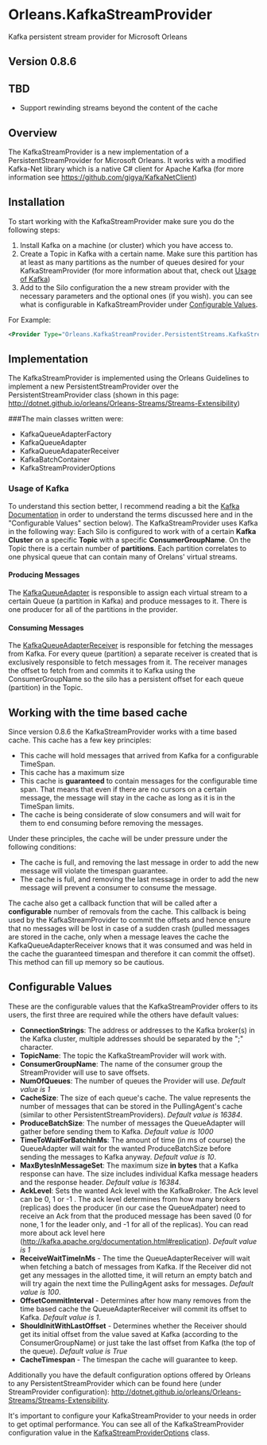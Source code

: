 # Orleans.KafkaStreamProvider
Kafka persistent stream provider for Microsoft Orleans

## Version 0.8.6

## TBD
- Support rewinding streams beyond the content of the cache

## Overview
The KafkaStreamProvider is a new implementation of a PersistentStreamProvider for Microsoft Orleans. 
It works with a modified Kafka-Net library which is a native C# client for Apache Kafka (for more information see https://github.com/gigya/KafkaNetClient)

## Installation
To start working with the KafkaStreamProvider make sure you do the following steps:

1. Install Kafka on a machine (or cluster) which you have access to.
2. Create a Topic in Kafka with a certain name. Make sure this partition has at least as many partitions as the number of queues desired for your KafkaStreamProvider (for more information about that, check out [Usage of Kafka](#usageOfKafka))
3. Add to the Silo configuration the a new stream provider with the necessary parameters and the optional ones (if you wish). you can see what is configurable in KafkaStreamProvider under [Configurable Values](#configurableValues).

For Example:

```xml
<Provider Type="Orleans.KafkaStreamProvider.PersistentStreams.KafkaStreamProvider" Name="KafkaProvider" ConsumerGroupName="siloConsumerGroup" ConnectionStrings="http://192.168.1.1:9092" TopicName="TopicForSilo" NumQueues="4"/>
```

## Implementation
The KafkaStreamProvider is implemented using the Orleans Guidelines to implement a new PersistentStreamProvider over the PersistentStreamProvider class (shown in this page: http://dotnet.github.io/orleans/Orleans-Streams/Streams-Extensibility)

###The main classes written were:
- KafkaQueueAdapterFactory
- KafkaQueueAdapter
- KafkaQueueAdapaterReceiver
- KafkaBatchContainer
- KafkaStreamProviderOptions

### <a name="usageOfKafka"></a>Usage of Kafka
To understand this section better, I recommend reading a bit the [Kafka Documentation](http://kafka.apache.org/documentation.html) in order to understand the terms discussed here and in the "Configurable Values" section below). 
The KafkaStreamProvider uses Kafka in the following way:
Each Silo is configured to work with of a certain **Kafka Cluster** on a specific **Topic** with a specific **ConsumerGroupName**. On the Topic there is a certain number of **partitions**. Each partition correlates to one physical queue that can contain many of Orelans' virtual streams.

#### Producing Messages
The [KafkaQueueAdapter](./src/Orleans.KafkaStreamProvider/KafkaQueue/KafkaQueueAdapter.cs) is responsible to assign each virtual stream to a certain Queue (a partition in Kafka) and produce messages to it. There is one producer for all of the partitions in the provider.

#### Consuming Messages
The [KafkaQueueAdapterReceiver](./src/Orleans.KafkaStreamProvider/KafkaQueue/KafkaQueueAdapterReceiver.cs) is responsible for fetching the messages from Kafka. For every queue (partition) a separate receiver is created that is exclusively responsible to fetch messages from it. The receiver manages the offset to fetch from and commits it to Kafka using the ConsumerGroupName so the silo has a persistent offset for each queue (partition) in the Topic.

## <a name="timedbaseCache"></a>Working with the time based cache
Since version 0.8.6 the KafkaStreamProvider works with a time based cache.
This cache has a few key principles:
- This cache will hold messages that arrived from Kafka for a configurable TimeSpan.
- This cache has a maximum size
- This cache is **guaranteed** to contain messages for the configurable time span. That means that even if there are no cursors on a certain message, the message will stay in the cache as long as it is in the TimeSpan limits.
- The cache is being considerate of slow consumers and will wait for them to end consuming before removing the messages.

Under these principles, the cache will be under pressure under the following conditions:
- The cache is full, and removing the last message in order to add the new message will violate the timespan guarantee.
- The cache is full, and removing the last message in order to add the new message will prevent a consumer to consume the message.

The cache also get a callback function that will be called after a **configurable** number of removals from the cache. This callback is being used by the KafkaStreamProvider to commit the offsets and hence ensure that no messages will be lost in case of a sudden crash (pulled messages are stored in the cache, only when a message leaves the cache the KafkaQueueAdapterReceiver knows that it was consumed and was held in the cache the guaranteed timespan and therefore it can commit the offset). This method can fill up memory so be cautious.

## <a name="configurableValues"></a>Configurable Values
These are the configurable values that the KafkaStreamProvider offers to its users, the first three are required while the others have default values:

- **ConnectionStrings**: The address or addresses to the Kafka broker(s) in the Kafka cluster, multiple addresses
  should be separated by the ";" character.
- **TopicName**: The topic the KafkaStreamProvider will work with.
- **ConsumerGroupName**: The name of the consumer group the StreamProvider will use to save offsets.
- **NumOfQueues**: The number of queues the Provider will use. *Default value is 1*
- **CacheSize**: The size of each queue's cache. The value represents the number of messages that can be stored in the PullingAgent's cache (similar to other PersistentStreamProviders). *Default value is 16384*.
- **ProduceBatchSize**: The number of messages the QueueAdapter will gather before sending them to Kafka. *Default value is 1000*
- **TimeToWaitForBatchInMs**: The amount of time (in ms of course) the QueueAdapter will wait for the wanted ProduceBatchSize before sending the messages to Kafka anyway. *Default value is 10*.
- **MaxBytesInMessageSet**: The maximum size **in bytes** that a Kafka response can have. The size includes individual Kafka message headers and the response header. *Default value is 16384*.
- **AckLevel**: Sets the wanted Ack level with the KafkaBroker. The Ack level can be 0, 1 or -1 . The ack level determines from how many brokers (replicas) does the producer (in our case the QueueAdpater) need to receive an Ack from that the produced message has been saved (0 for none, 1 for the leader only, and -1 for all of the replicas). You can read more about ack level here (http://kafka.apache.org/documentation.html#replication). *Default value is 1*
- **ReceiveWaitTimeInMs** - The time the QueueAdapterReceiver will wait when fetching a batch of messages from Kafka. If the Receiver did not get any messages in the allotted time, it will return an empty batch and will try again the next time the PullingAgent asks for messages. *Default value is 100*.
- **OffsetCommitInterval** - Determines after how many removes from the time based cache the QueueAdapterReceiver will commit its offset to Kafka. *Default value is 1*.
- **ShouldInitWithLastOffset** - Determines whether the Receiver should get its initial offset from the value saved at Kafka (according to the ConsumerGroupName) or just take the last offset from Kafka (the top of the queue). *Default value is True*
- **CacheTimespan** - The timespan the cache will guarantee to keep.

Additionally you have the default configuration options offered by Orleans to any PersistentStreamProvider which can be found here (under StreamProvider configuration): http://dotnet.github.io/orleans/Orleans-Streams/Streams-Extensibility. 

It's important to configure your KafkaStreamProvider to your needs in order to get optimal performance.
You can see all of the KafkaStreamProvider configuration value in the [KafkaStreamProviderOptions](./src/Orleans.KafkaStreamProvider/KafkaQueue/KafkaStreamProviderOptions.cs) class.
